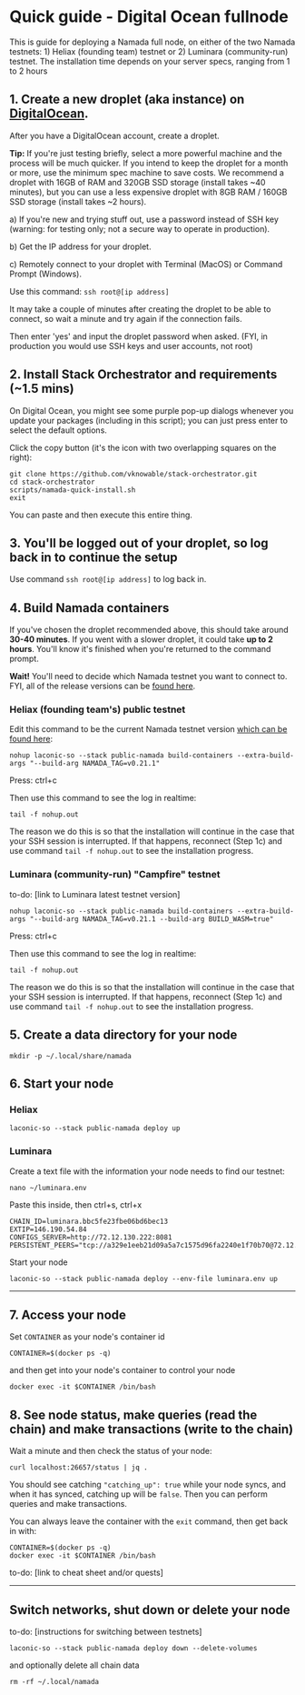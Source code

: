 # Quick guide - Digital Ocean fullnode
This is guide for deploying a Namada full node, on either of the two Namada testnets: 1) Heliax (founding team) testnet or 2) Luminara (community-run) testnet. The installation time depends on your server specs, ranging from 1 to 2 hours

## 1. Create a new droplet (aka instance) on [DigitalOcean](https://cloud.digitalocean.com).
After you have a DigitalOcean account, create a droplet.

**Tip:** If you're just testing briefly, select a more powerful machine and the process will be much quicker. If you intend to keep the droplet for a month or more, use the minimum spec machine to save costs. We recommend a droplet with 16GB of RAM and 320GB SSD storage (install takes ~40 minutes), but you can use a less expensive droplet with 8GB RAM / 160GB SSD storage (install takes ~2 hours).

a) If you're new and trying stuff out, use a password instead of SSH key (warning: for testing only; not a secure way to operate in production).

b) Get the IP address for your droplet.

c) Remotely connect to your droplet with Terminal (MacOS) or Command Prompt (Windows).

Use this command: `ssh root@[ip address]`

It may take a couple of minutes after creating the droplet to be able to connect, so wait a minute and try again if the connection fails.

Then enter 'yes' and input the droplet password when asked. (FYI, in production you would use SSH keys and user accounts, not root)

## 2. Install Stack Orchestrator and requirements (~1.5 mins)
On Digital Ocean, you might see some purple pop-up dialogs whenever you update your packages (including in this script); you can just press enter to select the default options.

Click the copy button (it's the icon with two overlapping squares on the right): 
```
git clone https://github.com/vknowable/stack-orchestrator.git
cd stack-orchestrator
scripts/namada-quick-install.sh
exit
```
You can paste and then execute this entire thing.

## 3. You'll be logged out of your droplet, so log back in to continue the setup
Use command `ssh root@[ip address]` to log back in.

## 4. Build Namada containers
If you've chosen the droplet recommended above, this should take around **30-40 minutes**. If you went with a slower droplet, it could take **up to 2 hours**. You'll know it's finished when you're returned to the command prompt.

**Wait!** You'll need to decide which Namada testnet you want to connect to. FYI, all of the release versions can be [found here](https://github.com/anoma/namada/releases).

### Heliax (founding team's) public testnet

Edit this command to be the current Namada testnet version [which can be found here](https://namada.net/testnets):
```
nohup laconic-so --stack public-namada build-containers --extra-build-args "--build-arg NAMADA_TAG=v0.21.1"
```
Press: ctrl+c

Then use this command to see the log in realtime:
```
tail -f nohup.out
```
The reason we do this is so that the installation will continue in the case that your SSH session is interrupted. If that happens, reconnect (Step 1c) and use command `tail -f nohup.out` to see the installation progress.

### Luminara (community-run) "Campfire" testnet
to-do: [link to Luminara latest testnet version]
```
nohup laconic-so --stack public-namada build-containers --extra-build-args "--build-arg NAMADA_TAG=v0.21.1 --build-arg BUILD_WASM=true"
```
Press: ctrl+c

Then use this command to see the log in realtime:
```
tail -f nohup.out
```

The reason we do this is so that the installation will continue in the case that your SSH session is interrupted. If that happens, reconnect (Step 1c) and use command `tail -f nohup.out` to see the installation progress.

## 5. Create a data directory for your node
```
mkdir -p ~/.local/share/namada
```
## 6. Start your node

### Heliax
```
laconic-so --stack public-namada deploy up
```

### Luminara
Create a text file with the information your node needs to find our testnet:
```
nano ~/luminara.env
```

Paste this inside, then ctrl+s, ctrl+x
```
CHAIN_ID=luminara.bbc5fe23fbe06bd6bec13
EXTIP=146.190.54.84
CONFIGS_SERVER=http://72.12.130.222:8081
PERSISTENT_PEERS="tcp://a329e1eeb21d09a5a7c1575d96fa2240e1f70b70@72.12.130.222:26656"
```

Start your node
```
laconic-so --stack public-namada deploy --env-file luminara.env up
```
---
## 7. Access your node
Set `CONTAINER` as your node's container id
```
CONTAINER=$(docker ps -q)
```
and then get into your node's container to control your node
```
docker exec -it $CONTAINER /bin/bash
```

## 8. See node status, make queries (read the chain) and make transactions (write to the chain)
Wait a minute and then check the status of your node:
```
curl localhost:26657/status | jq .
```
You should see catching `"catching_up": true` while your node syncs, and when it has synced, catching up will be `false`. Then you can perform queries and make transactions.

You can always leave the container with the `exit` command, then get back in with:
```
CONTAINER=$(docker ps -q)
docker exec -it $CONTAINER /bin/bash
```

to-do: [link to cheat sheet and/or quests]

---
## Switch networks, shut down or delete your node
to-do: [instructions for switching between testnets]
```
laconic-so --stack public-namada deploy down --delete-volumes
```
and optionally delete all chain data
```
rm -rf ~/.local/namada
```
